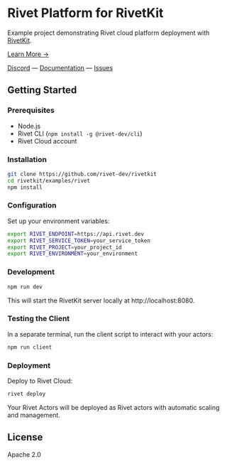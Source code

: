 # Rivet Platform for RivetKit

Example project demonstrating Rivet cloud platform deployment with [RivetKit](https://rivetkit.org).

[Learn More →](https://github.com/rivet-dev/rivetkit)

[Discord](https://rivet.dev/discord) — [Documentation](https://rivetkit.org) — [Issues](https://github.com/rivet-dev/rivetkit/issues)

## Getting Started

### Prerequisites

- Node.js
- Rivet CLI (`npm install -g @rivet-dev/cli`)
- Rivet Cloud account

### Installation

```sh
git clone https://github.com/rivet-dev/rivetkit
cd rivetkit/examples/rivet
npm install
```

### Configuration

Set up your environment variables:

```sh
export RIVET_ENDPOINT=https://api.rivet.dev
export RIVET_SERVICE_TOKEN=your_service_token
export RIVET_PROJECT=your_project_id
export RIVET_ENVIRONMENT=your_environment
```

### Development

```sh
npm run dev
```

This will start the RivetKit server locally at http://localhost:8080.

### Testing the Client

In a separate terminal, run the client script to interact with your actors:

```sh
npm run client
```

### Deployment

Deploy to Rivet Cloud:

```sh
rivet deploy
```

Your Rivet Actors will be deployed as Rivet actors with automatic scaling and management.

## License

Apache 2.0
